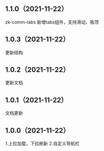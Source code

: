 ## 1.1.0（2021-11-22）
zk-comm-tabs 新增tabs组件，支持滑动，吸顶
## 1.0.3（2021-11-22）
更新结构
## 1.0.2（2021-11-22）
更新文档
## 1.0.1（2021-11-22）
文档更新
## 1.0.0（2021-11-22）
1.上拉加载，下拉刷新
2.自定义导航栏
